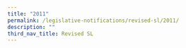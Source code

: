 ```yaml
---
title: "2011"
permalink: /legislative-notifications/revised-sl/2011/
description: ""
third_nav_title: Revised SL
---
```

